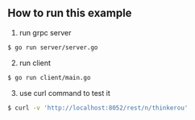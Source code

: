 ## How to run this example

1. run grpc server

```sh
$ go run server/server.go
```

2. run client

```sh
$ go run client/main.go
```

3. use curl command to test it

```sh
$ curl -v 'http://localhost:8052/rest/n/thinkerou'
```
